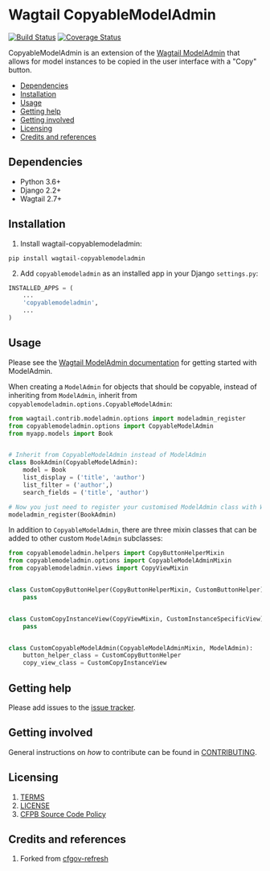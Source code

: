 # Wagtail CopyableModelAdmin

[![Build Status](https://github.com/cfpb/wagtail-copyablemodeladmin/workflows/test/badge.svg)](https://github.com/cfpb/wagtail-copyablemodeladmin/actions)
[![Coverage Status](https://coveralls.io/repos/github/cfpb/wagtail-copyablemodeladmin/badge.svg?branch=master)](https://coveralls.io/github/cfpb/wagtail-copyablemodeladmin?branch=master)

CopyableModelAdmin is an extension of the [Wagtail ModelAdmin](https://docs.wagtail.io/en/latest/reference/contrib/modeladmin/index.html) that allows for model instances to be copied in the user interface with a "Copy" button.

- [Dependencies](#dependencies)
- [Installation](#installation)
- [Usage](#usage)
- [Getting help](#getting-help)
- [Getting involved](#getting-involved)
- [Licensing](#licensing)
- [Credits and references](#credits-and-references)

## Dependencies

- Python 3.6+
- Django 2.2+
- Wagtail 2.7+

## Installation

1. Install wagtail-copyablemodeladmin:

```shell
pip install wagtail-copyablemodeladmin
```

2. Add `copyablemodeladmin` as an installed app in your Django `settings.py`:

 ```python
 INSTALLED_APPS = (
     ...
     'copyablemodeladmin',
     ...
 )
```

## Usage

Please see the [Wagtail ModelAdmin documentation](https://docs.wagtail.io/en/latest/reference/contrib/modeladmin/index.html) for getting started with ModelAdmin. 

When creating a `ModelAdmin` for objects that should be copyable, instead of inheriting from `ModelAdmin`, inherit from `copyablemodeladmin.options.CopyableModelAdmin`:

```python
from wagtail.contrib.modeladmin.options import modeladmin_register
from copyablemodeladmin.options import CopyableModelAdmin
from myapp.models import Book


# Inherit from CopyableModelAdmin instead of ModelAdmin
class BookAdmin(CopyableModelAdmin):
    model = Book
    list_display = ('title', 'author')
    list_filter = ('author',)
    search_fields = ('title', 'author')

# Now you just need to register your customised ModelAdmin class with Wagtail
modeladmin_register(BookAdmin)
```

In addition to `CopyableModelAdmin`, there are three mixin classes that can be added to other custom `ModelAdmin` subclasses:

```python
from copyablemodeladmin.helpers import CopyButtonHelperMixin
from copyablemodeladmin.options import CopyableModelAdminMixin
from copyablemodeladmin.views import CopyViewMixin


class CustomCopyButtonHelper(CopyButtonHelperMixin, CustomButtonHelper):
    pass


class CustomCopyInstanceView(CopyViewMixin, CustomInstanceSpecificView):
    pass


class CustomCopyableModelAdmin(CopyableModelAdminMixin, ModelAdmin):
    button_helper_class = CustomCopyButtonHelper
    copy_view_class = CustomCopyInstanceView
```


## Getting help

Please add issues to the [issue tracker](https://github.com/cfpb/wagtail-copyablemodeladmin/issues).

## Getting involved

General instructions on _how_ to contribute can be found in [CONTRIBUTING](CONTRIBUTING.md).

## Licensing
1. [TERMS](TERMS.md)
2. [LICENSE](LICENSE)
3. [CFPB Source Code Policy](https://github.com/cfpb/source-code-policy/)

## Credits and references

1. Forked from [cfgov-refresh](https://github.com/cfpb/cfgov-refresh)
